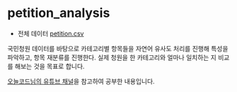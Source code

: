 # petition_analysis

- 전체 데이터 
[petition.csv](https://s3.ap-northeast-2.amazonaws.com/data10902/petition/petition.csv)

국민청원 데이터를 바탕으로 카테고리별 항목들을 자연어 유사도 처리를 진행해 특성을 파악하고, 항목 재분류를 진행한다. 실제 청원을 한 카테고리와 얼마나 일치하는 지 비교를 해보는 것을 목표로 합니다.

[오늘코드님의 유튜브 채널](https://youtu.be/9QW7QL8fvv0)을 참고하여 공부한 내용입니다. 
